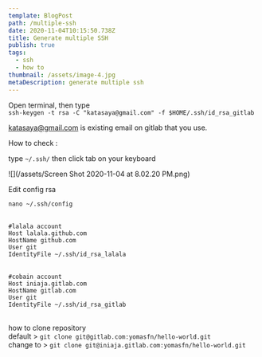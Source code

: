 ```yaml
---
template: BlogPost
path: /multiple-ssh
date: 2020-11-04T10:15:50.738Z
title: Generate multiple SSH
publish: true
tags:
  - ssh
  - how to
thumbnail: /assets/image-4.jpg
metaDescription: generate multiple ssh
---
```

Open terminal, then type\
`ssh-keygen -t rsa -C "katasaya@gmail.com" -f $HOME/.ssh/id_rsa_gitlab`

katasaya@gmail.com is existing email on gitlab that you use.

How to check :

type `~/.ssh/` then click tab on your keyboard

![](/assets/Screen Shot 2020-11-04 at 8.02.20 PM.png)



Edit config rsa

`nano ~/.ssh/config`

\
`#lalala account`\
`Host lalala.github.com`\
`HostName github.com`\
`User git`\
`IdentityFile ~/.ssh/id_rsa_lalala`

\
`#cobain account`\
`Host iniaja.gitlab.com`\
`HostName gitlab.com`\
`User git`\
`IdentityFile ~/.ssh/id_rsa_gitlab`

\
how to clone repository\
default > `git clone git@gitlab.com:yomasfn/hello-world.git`\
change to > `git clone git@iniaja.gitlab.com:yomasfn/hello-world.git`
